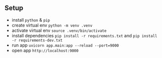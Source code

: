 ## Setup

- install `python` & `pip`
- create virtual env `python -m venv .venv`
- activate virtual env `source .venv/bin/activate`
- install dependencies `pip install -r requirements.txt` and `pip install -r requirements-dev.txt`
- run app `uvicorn app.main:app --reload --port=9000`
- open app `http://localhost:9000`